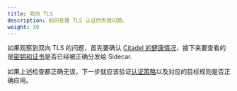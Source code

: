 ```yaml
---
title: 双向 TLS
description: 如何处理 TLS 认证的失效问题。
weight: 30
---
```


如果观察到双向 TLS 的问题，首先要确认 [Citadel 的健康情况](zh/help/ops/security/repairing-citadel/)，接下来要查看的是[密钥和证书](/help/ops/security/keys-and-certs/)是否已经被正确分发给 Sidecar.

如果上述检查都正确无误，下一步就应该验证[认证策略](/zh/docs/tasks/security/authn-policy/)以及对应的目标规则是否正确应用。
